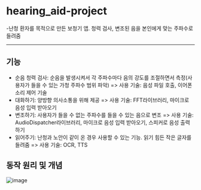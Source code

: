# hearing_aid-project



-난청 환자를 목적으로 만든 보청기 앱. 청력 검사, 변조된 음을 본인에게 맞는 주파수로 들려줌

---

## 기능
- 순음 청력 검사: 순음을 발생시켜서 각 주파수마다 음의 강도를 조절하면서 측정(사용자가 들을 수 있는 가청 주파수 범위 파악) => 사용 기술: 음성 파일 호출, 이어폰 소리 제어 기술
- 대화하기: 양방향 의사소통을 위해 제공 => 사용 기술: FFT라이브러리, 마이크로 음성 입력 받아오기
- 변조하기: 사용자가 들을 수 없는 주파수를 들을 수 있는 음으로 변조 => 사용 기술: AudioDispatcher라이브러리, 마이크로 음성 입력 받아오기, 스피커로 음성 출력하기
- 읽어주기: 난청과 노안이 같이 온 경우 사용할 수 있는 기능. 읽기 힘든 작은 글자를 들려줌 => 사용 기술: OCR, TTS



## 동작 원리 및 개념
![image](https://github.com/kny5579/hearing_aid-project/assets/95288763/b04ae3a0-76c5-4ecc-b492-35434697341d)
